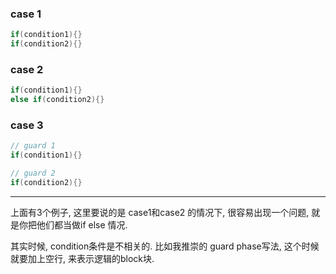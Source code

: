### case 1

```c++
if(condition1){}
if(condition2){}
```

### case 2

```c++
if(condition1){}
else if(condition2){}
```


### case 3
```c++
// guard 1
if(condition1){}

// guard 2
if(condition2){}
```


---

上面有3个例子, 这里要说的是 case1和case2 的情况下, 很容易出现一个问题, 就是你把他们都当做if else 情况.

其实时候, condition条件是不相关的. 比如我推崇的 guard phase写法, 这个时候就要加上空行, 来表示逻辑的block块.
